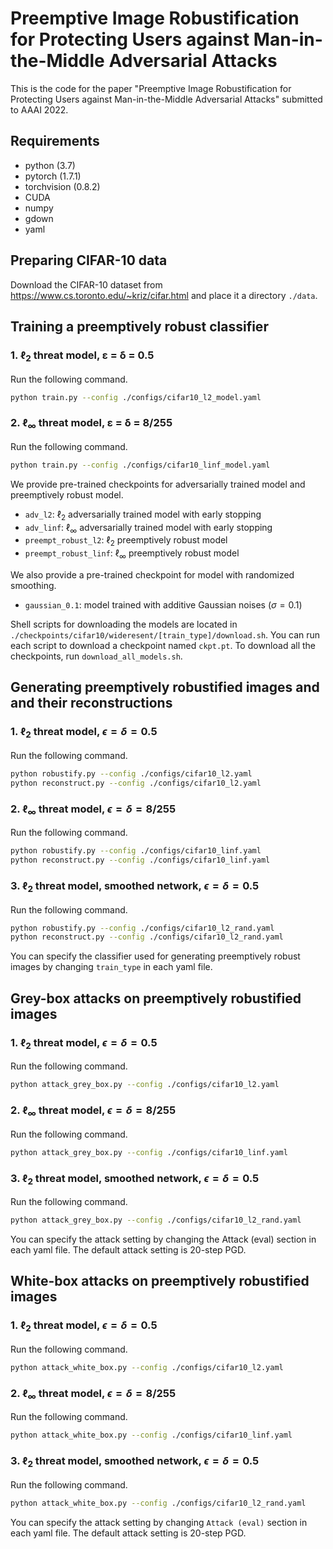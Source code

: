 # Preemptive Image Robustification for Protecting Users against Man-in-the-Middle Adversarial Attacks

This is the code for the paper "Preemptive Image Robustification for Protecting Users against Man-in-the-Middle Adversarial Attacks" submitted to AAAI 2022.

## Requirements

- python (3.7)
- pytorch (1.7.1)
- torchvision (0.8.2)
- CUDA
- numpy
- gdown
- yaml

## Preparing CIFAR-10 data

Download the CIFAR-10 dataset from https://www.cs.toronto.edu/~kriz/cifar.html and place it a directory ```./data```.

## Training a preemptively robust classifier

### 1. ℓ<sub>2</sub> threat model, ε = δ = 0.5

Run the following command.
```bash
python train.py --config ./configs/cifar10_l2_model.yaml
```

### 2. ℓ<sub>∞</sub> threat model, ε = δ = 8/255

Run the following command.
```bash
python train.py --config ./configs/cifar10_linf_model.yaml
```
We provide pre-trained checkpoints for adversarially trained model and preemptively robust model.

- ```adv_l2```: $\ell_2$ adversarially trained model with early stopping
- ```adv_linf```: $\ell_\infty$ adversarially trained model with early stopping
- ```preempt_robust_l2```: $\ell_2$ preemptively robust model
- ```preempt_robust_linf```: $\ell_\infty$ preemptively robust model

We also provide a pre-trained checkpoint for model with randomized smoothing.
- ```gaussian_0.1```: model trained with additive Gaussian noises ($\sigma=0.1$)

Shell scripts for downloading the models are located in ```./checkpoints/cifar10/wideresent/[train_type]/download.sh```. You can run each script to download a checkpoint named ```ckpt.pt```. To download all the checkpoints, run ```download_all_models.sh```.

## Generating preemptively robustified images and and their reconstructions

### 1. $\ell_2$ threat model, $\epsilon = \delta = 0.5$

Run the following command.
```bash
python robustify.py --config ./configs/cifar10_l2.yaml
python reconstruct.py --config ./configs/cifar10_l2.yaml
```

### 2. $\ell_\infty$ threat model, $\epsilon = \delta = 8/255$

Run the following command.
```bash
python robustify.py --config ./configs/cifar10_linf.yaml
python reconstruct.py --config ./configs/cifar10_linf.yaml
```

### 3. $\ell_2$ threat model, smoothed network, $\epsilon = \delta = 0.5$

Run the following command.
```bash
python robustify.py --config ./configs/cifar10_l2_rand.yaml
python reconstruct.py --config ./configs/cifar10_l2_rand.yaml
```
You can specify the classifier used for generating preemptively robust images by changing `train_type` in each yaml file.

## Grey-box attacks on preemptively robustified images

### 1. $\ell_2$ threat model, $\epsilon = \delta = 0.5$

Run the following command.
```bash
python attack_grey_box.py --config ./configs/cifar10_l2.yaml
```

### 2. $\ell_\infty$ threat model, $\epsilon = \delta = 8/255$

Run the following command.
```bash
python attack_grey_box.py --config ./configs/cifar10_linf.yaml
```

### 3. $\ell_2$ threat model, smoothed network, $\epsilon = \delta = 0.5$

Run the following command.
```bash
python attack_grey_box.py --config ./configs/cifar10_l2_rand.yaml
```

You can specify the attack setting by changing the Attack (eval) section in each yaml file. The default attack setting is 20-step PGD.

## White-box attacks on preemptively robustified images  

### 1. $\ell_2$ threat model, $\epsilon = \delta = 0.5$

Run the following command.
```bash
python attack_white_box.py --config ./configs/cifar10_l2.yaml
```

### 2. $\ell_\infty$ threat model, $\epsilon = \delta = 8/255$

Run the following command.
```bash
python attack_white_box.py --config ./configs/cifar10_linf.yaml
```  

### 3. $\ell_2$ threat model, smoothed network, $\epsilon = \delta = 0.5$

Run the following command.
```bash
python attack_white_box.py --config ./configs/cifar10_l2_rand.yaml
```

You can specify the attack setting by changing ```Attack (eval)``` section in each yaml file. The default attack setting is 20-step PGD.
